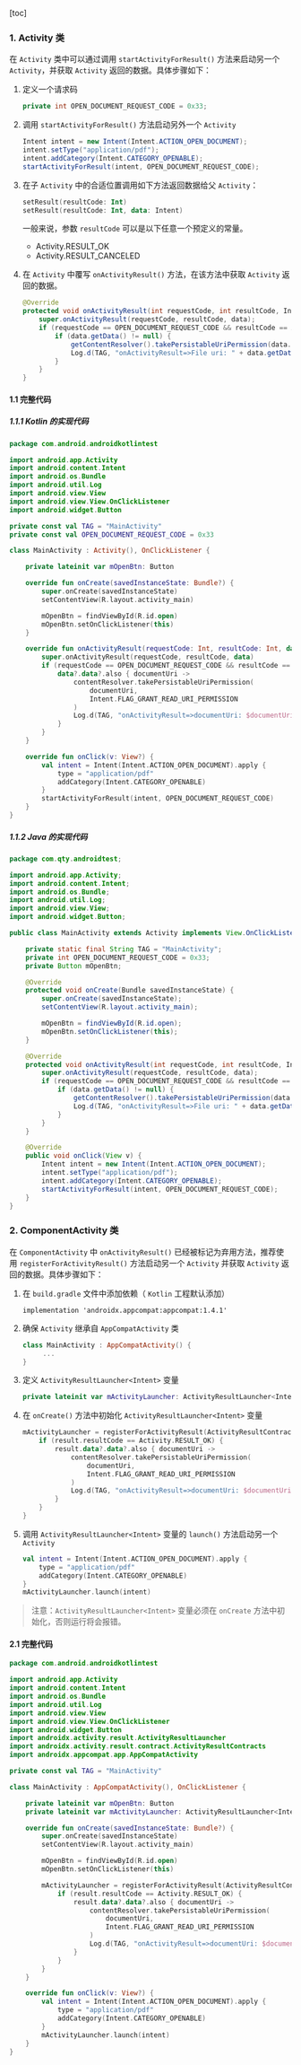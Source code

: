 [toc]

### 1. Activity 类

在 `Activity` 类中可以通过调用 `startActivityForResult()` 方法来启动另一个 `Activity`，并获取 `Activity` 返回的数据。具体步骤如下：

1. 定义一个请求码

   ```java
   private int OPEN_DOCUMENT_REQUEST_CODE = 0x33;
   ```

2. 调用 `startActivityForResult()` 方法启动另外一个 `Activity`

   ```java
   Intent intent = new Intent(Intent.ACTION_OPEN_DOCUMENT);
   intent.setType("application/pdf");
   intent.addCategory(Intent.CATEGORY_OPENABLE);
   startActivityForResult(intent, OPEN_DOCUMENT_REQUEST_CODE);
   ```

3. 在子 `Activity` 中的合适位置调用如下方法返回数据给父 `Activity`：

   ```kotlin
   setResult(resultCode: Int)
   setResult(resultCode: Int, data: Intent)
   ```

   一般来说，参数 `resultCode` 可以是以下任意一个预定义的常量。

   + Activity.RESULT_OK
   + Activity.RESULT_CANCELED

4. 在 `Activity` 中覆写 `onActivityResult()` 方法，在该方法中获取 `Activity` 返回的数据。

   ```java
   @Override
   protected void onActivityResult(int requestCode, int resultCode, Intent data) {
       super.onActivityResult(requestCode, resultCode, data);
       if (requestCode == OPEN_DOCUMENT_REQUEST_CODE && resultCode == Activity.RESULT_OK) {
           if (data.getData() != null) {
               getContentResolver().takePersistableUriPermission(data.getData(), Intent.FLAG_GRANT_READ_URI_PERMISSION);
               Log.d(TAG, "onActivityResult=>File uri: " + data.getData());
           }
       }
   }
   ```

#### 1.1 完整代码

##### 1.1.1 Kotlin 的实现代码

   ```kotlin
   package com.android.androidkotlintest
   
   import android.app.Activity
   import android.content.Intent
   import android.os.Bundle
   import android.util.Log
   import android.view.View
   import android.view.View.OnClickListener
   import android.widget.Button
   
   private const val TAG = "MainActivity"
   private const val OPEN_DOCUMENT_REQUEST_CODE = 0x33
   
   class MainActivity : Activity(), OnClickListener {
   
       private lateinit var mOpenBtn: Button
   
       override fun onCreate(savedInstanceState: Bundle?) {
           super.onCreate(savedInstanceState)
           setContentView(R.layout.activity_main)
   
           mOpenBtn = findViewById(R.id.open)
           mOpenBtn.setOnClickListener(this)
       }
   
       override fun onActivityResult(requestCode: Int, resultCode: Int, data: Intent?) {
           super.onActivityResult(requestCode, resultCode, data)
           if (requestCode == OPEN_DOCUMENT_REQUEST_CODE && resultCode == Activity.RESULT_OK) {
               data?.data?.also { documentUri ->
                   contentResolver.takePersistableUriPermission(
                       documentUri,
                       Intent.FLAG_GRANT_READ_URI_PERMISSION
                   )
                   Log.d(TAG, "onActivityResult=>documentUri: $documentUri")
               }
           }
       }
   
       override fun onClick(v: View?) {
           val intent = Intent(Intent.ACTION_OPEN_DOCUMENT).apply {
               type = "application/pdf"
               addCategory(Intent.CATEGORY_OPENABLE)
           }
           startActivityForResult(intent, OPEN_DOCUMENT_REQUEST_CODE)
       }
   }
   ```

##### 1.1.2 Java 的实现代码

   ```java
   package com.qty.androidtest;
   
   import android.app.Activity;
   import android.content.Intent;
   import android.os.Bundle;
   import android.util.Log;
   import android.view.View;
   import android.widget.Button;
   
   public class MainActivity extends Activity implements View.OnClickListener {
   
       private static final String TAG = "MainActivity";
       private int OPEN_DOCUMENT_REQUEST_CODE = 0x33;
       private Button mOpenBtn;
   
       @Override
       protected void onCreate(Bundle savedInstanceState) {
           super.onCreate(savedInstanceState);
           setContentView(R.layout.activity_main);
   
           mOpenBtn = findViewById(R.id.open);
           mOpenBtn.setOnClickListener(this);
       }
   
       @Override
       protected void onActivityResult(int requestCode, int resultCode, Intent data) {
           super.onActivityResult(requestCode, resultCode, data);
           if (requestCode == OPEN_DOCUMENT_REQUEST_CODE && resultCode == Activity.RESULT_OK) {
               if (data.getData() != null) {
                   getContentResolver().takePersistableUriPermission(data.getData(), Intent.FLAG_GRANT_READ_URI_PERMISSION);
                   Log.d(TAG, "onActivityResult=>File uri: " + data.getData());
               }
           }
       }
   
       @Override
       public void onClick(View v) {
           Intent intent = new Intent(Intent.ACTION_OPEN_DOCUMENT);
           intent.setType("application/pdf");
           intent.addCategory(Intent.CATEGORY_OPENABLE);
           startActivityForResult(intent, OPEN_DOCUMENT_REQUEST_CODE);
       }
   }
   ```

### 2. ComponentActivity 类

在 `ComponentActivity` 中 `onActivityResult()` 已经被标记为弃用方法，推荐使用 `registerForActivityResult()` 方法启动另一个 `Activity` 并获取 `Activity` 返回的数据。具体步骤如下：

1. 在 `build.gradle` 文件中添加依赖（ `Kotlin` 工程默认添加）

   ```
   implementation 'androidx.appcompat:appcompat:1.4.1'
   ```

2. 确保 `Activity` 继承自 `AppCompatActivity` 类

   ```kotlin
   class MainActivity : AppCompatActivity() {
    	...   
   }
   ```

3. 定义 `ActivityResultLauncher<Intent>` 变量

   ```kotlin
   private lateinit var mActivityLauncher: ActivityResultLauncher<Intent>
   ```

4. 在 `onCreate()` 方法中初始化 `ActivityResultLauncher<Intent>` 变量

   ```kotlin
   mActivityLauncher = registerForActivityResult(ActivityResultContracts.StartActivityForResult()) { result ->
       if (result.resultCode == Activity.RESULT_OK) {
           result.data?.data?.also { documentUri ->
               contentResolver.takePersistableUriPermission(
                   documentUri,
                   Intent.FLAG_GRANT_READ_URI_PERMISSION
               )
               Log.d(TAG, "onActivityResult=>documentUri: $documentUri")
           }
       }
   }
   ```

5. 调用 `ActivityResultLauncher<Intent>` 变量的 `launch()` 方法启动另一个 `Activity`

   ```kotlin
   val intent = Intent(Intent.ACTION_OPEN_DOCUMENT).apply {
       type = "application/pdf"
       addCategory(Intent.CATEGORY_OPENABLE)
   }
   mActivityLauncher.launch(intent)
   ```

> 注意：`ActivityResultLauncher<Intent>` 变量必须在 `onCreate` 方法中初始化，否则运行将会报错。

#### 2.1 完整代码

```kotlin
package com.android.androidkotlintest

import android.app.Activity
import android.content.Intent
import android.os.Bundle
import android.util.Log
import android.view.View
import android.view.View.OnClickListener
import android.widget.Button
import androidx.activity.result.ActivityResultLauncher
import androidx.activity.result.contract.ActivityResultContracts
import androidx.appcompat.app.AppCompatActivity

private const val TAG = "MainActivity"

class MainActivity : AppCompatActivity(), OnClickListener {

    private lateinit var mOpenBtn: Button
    private lateinit var mActivityLauncher: ActivityResultLauncher<Intent>

    override fun onCreate(savedInstanceState: Bundle?) {
        super.onCreate(savedInstanceState)
        setContentView(R.layout.activity_main)

        mOpenBtn = findViewById(R.id.open)
        mOpenBtn.setOnClickListener(this)

        mActivityLauncher = registerForActivityResult(ActivityResultContracts.StartActivityForResult()) { result ->
            if (result.resultCode == Activity.RESULT_OK) {
                result.data?.data?.also { documentUri ->
                    contentResolver.takePersistableUriPermission(
                        documentUri,
                        Intent.FLAG_GRANT_READ_URI_PERMISSION
                    )
                    Log.d(TAG, "onActivityResult=>documentUri: $documentUri")
                }
            }
        }
    }

    override fun onClick(v: View?) {
        val intent = Intent(Intent.ACTION_OPEN_DOCUMENT).apply {
            type = "application/pdf"
            addCategory(Intent.CATEGORY_OPENABLE)
        }
        mActivityLauncher.launch(intent)
    }
}
```


